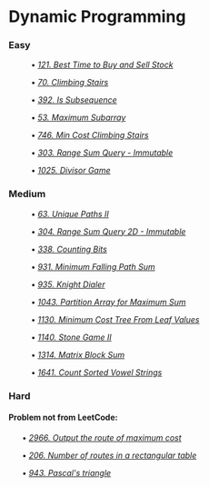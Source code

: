 # Dynamic Programming

### Easy

&nbsp; &nbsp; &nbsp; &nbsp; &nbsp; • *[121. Best Time to Buy and Sell Stock](BestTimeToBuyAndSellStock121/)*

&nbsp; &nbsp; &nbsp; &nbsp; &nbsp; • *[70. Climbing Stairs](ClimbingStairs70/)*

&nbsp; &nbsp; &nbsp; &nbsp; &nbsp; • *[392. Is Subsequence](IsSubsequence392/)*

&nbsp; &nbsp; &nbsp; &nbsp; &nbsp; • *[53. Maximum Subarray](MaximumSubarray53/)*

&nbsp; &nbsp; &nbsp; &nbsp; &nbsp; • *[746. Min Cost Climbing Stairs](MinCostClimbingStairs746/)*

&nbsp; &nbsp; &nbsp; &nbsp; &nbsp; • *[303. Range Sum Query - Immutable](RangeSumQueryImmutable303/)*

&nbsp; &nbsp; &nbsp; &nbsp; &nbsp; • *[1025. Divisor Game](DivisorGame1025/)*

### Medium

&nbsp; &nbsp; &nbsp; &nbsp; &nbsp; • *[63. Unique Paths II](UniquePathsII63/)*

&nbsp; &nbsp; &nbsp; &nbsp; &nbsp; • *[304. Range Sum Query 2D - Immutable](RangeSumQuery2DImmutable304/)*

&nbsp; &nbsp; &nbsp; &nbsp; &nbsp; • *[338. Counting Bits](CountingBits338/)*

&nbsp; &nbsp; &nbsp; &nbsp; &nbsp; • *[931. Minimum Falling Path Sum](MinimumFallingPathSum931/)*

&nbsp; &nbsp; &nbsp; &nbsp; &nbsp; • *[935. Knight Dialer](KnightDialer935/)*

&nbsp; &nbsp; &nbsp; &nbsp; &nbsp; • *[1043. Partition Array for Maximum Sum](PartitionArrayForMaximumSum1043/)*

&nbsp; &nbsp; &nbsp; &nbsp; &nbsp; • *[1130. Minimum Cost Tree From Leaf Values](MinimumCostTreeFromLeafValues1130/)*

&nbsp; &nbsp; &nbsp; &nbsp; &nbsp; • *[1140. Stone Game II](StoneGameII1140/)*

&nbsp; &nbsp; &nbsp; &nbsp; &nbsp; • *[1314. Matrix Block Sum](MatrixBlockSum1314/)*

&nbsp; &nbsp; &nbsp; &nbsp; &nbsp; • *[1641. Count Sorted Vowel Strings](CountSortedVowelStrings1641/)*

### Hard

#### Problem not from LeetCode:
&nbsp; &nbsp; &nbsp; • *[2966. Output the route of maximum cost](notLeetOutputTheRouteOfMaximumCost2966/)*

&nbsp; &nbsp; &nbsp; • *[206. Number of routes in a rectangular table](NumberOfRoutesInARectangularTable206/)*

&nbsp; &nbsp; &nbsp; • *[943. Pascal's triangle](PascalTriagle943/)*